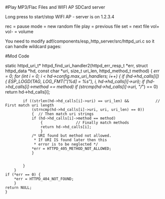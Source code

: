 #Play MP3/Flac Files and WIFI AP SDCard server

Long press to start/stop WIFI AP - server is on 1.2.3.4

rec = pause
mode = new random file
play = previous file
set = next file
vol+ vol- = volume


You need to modify adf/components/esp_http_server/src/httpd_uri.c so it can handle wildcard pages:

#Mod Code

static httpd_uri_t* httpd_find_uri_handler2(httpd_err_resp_t *err, struct httpd_data *hd,   const char *uri, size_t uri_len,   httpd_method_t method)
    {
    *err = 0;
    for (int i = 0; i < hd->config.max_uri_handlers; i++)
        {
        if (hd->hd_calls[i])
            {
            ESP_LOGD(TAG, LOG_FMT("[%d] = %s"), i, hd->hd_calls[i]->uri);
            if (hd->hd_calls[i]->method == method)
            if (strcmp(hd->hd_calls[i]->uri, "/*") == 0)
                return hd->hd_calls[i];
                
            if ((strlen(hd->hd_calls[i]->uri) == uri_len) &&            // First match uri length
                (strncmp(hd->hd_calls[i]->uri, uri, uri_len) == 0))
                {  // Then match uri strings
                if (hd->hd_calls[i]->method == method)
                    {               // Finally match methods
                    return hd->hd_calls[i];
                    }
                /* URI found but method not allowed.
                 * If URI IS found later then this
                 * error is to be neglected */
                *err = HTTPD_405_METHOD_NOT_ALLOWED;
                }
                
                
            }
        }
    if (*err == 0) {
        *err = HTTPD_404_NOT_FOUND;
        }
    return NULL;
    }
